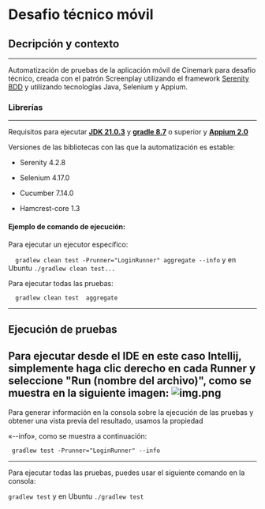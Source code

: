 # Desafio técnico móvil

## Decripción y contexto
 
---  
Automatización de pruebas de la aplicación móvil de Cinemark para desafio técnico, 
creada con el patrón Screenplay utilizando el framework [Serenity BDD](https://serenity-bdd.github.io/docs/guide/user_guide_intro) y utilizando tecnologías Java, Selenium y Appium.

### Librerías

---
Requisitos para ejecutar **[JDK 21.0.3](https://www.oracle.com/co/java/technologies/downloads/#java21)** y **[gradle 8.7](https://gradle.org/install/)** o superior y **[Appium 2.0](https://appium.io/docs/en/2.0/intro/)**

Versiones de las bibliotecas con las que la automatización es estable:

+ Serenity 4.2.8

+ Selenium 4.17.0

+ Cucumber 7.14.0

+ Hamcrest-core 1.3

#### Ejemplo de comando de ejecución:

Para ejecutar un ejecutor específico:

```   gradlew clean test -Prunner="LoginRunner" aggregate --info ``` y en Ubuntu ```./gradlew clean test...```

Para ejecutar todas las pruebas:

```   gradlew clean test  aggregate  ```

---  

## Ejecución de pruebas

Para ejecutar desde el IDE en este caso Intellij, simplemente haga clic derecho en cada Runner y seleccione "Run (nombre del archivo)", como se muestra en la siguiente imagen:
![img.png](img.png)
---
Para generar información en la consola sobre la ejecución de las pruebas y obtener una vista previa del resultado, usamos la propiedad

«--info», como se muestra a continuación:

``` gradlew test -Prunner="LoginRunner" --info```

---

Para ejecutar todas las pruebas, puedes usar el siguiente comando en la consola:

``` gradlew test ``` y en Ubuntu ```./gradlew test```